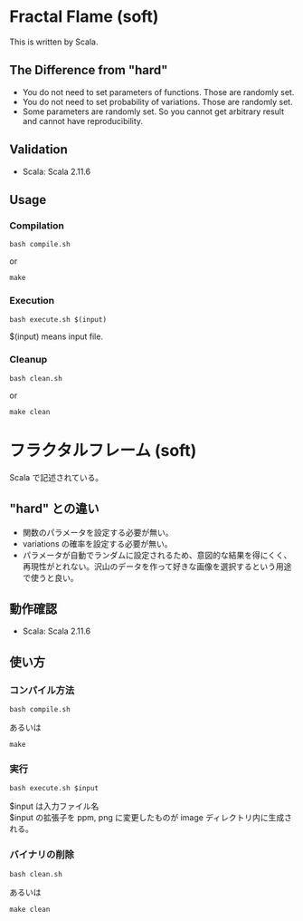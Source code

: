 # Fractal Flame (soft)

This is written by Scala.

## The Difference from "hard"

* You do not need to set parameters of functions. Those are randomly set.
* You do not need to set probability of variations. Those are randomly set.
* Some parameters are randomly set. So you cannot get arbitrary result and cannot have reproducibility.

## Validation

* Scala: Scala 2.11.6

## Usage

### Compilation

```
bash compile.sh
```
or
```
make
```

### Execution

```
bash execute.sh $(input)
```
$(input) means input file.


### Cleanup

```
bash clean.sh
```
or
```
make clean
```

# フラクタルフレーム (soft)

Scala で記述されている。

## "hard" との違い
* 関数のパラメータを設定する必要が無い。
* variations の確率を設定する必要が無い。
* パラメータが自動でランダムに設定されるため、意図的な結果を得にくく、再現性がとれない。沢山のデータを作って好きな画像を選択するという用途で使うと良い。

## 動作確認

* Scala: Scala 2.11.6

## 使い方

### コンパイル方法
```
bash compile.sh
```
あるいは  
```
make
```

### 実行
```
bash execute.sh $input
```
$input は入力ファイル名  
$input の拡張子を ppm, png に変更したものが image ディレクトリ内に生成される。

### バイナリの削除
```
bash clean.sh
```
あるいは  
```
make clean
```
